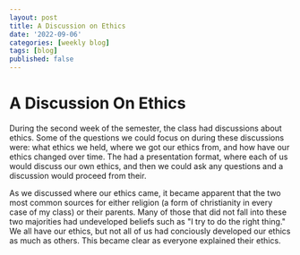 ```yaml
---
layout: post
title: A Discussion on Ethics
date: '2022-09-06'
categories: [weekly blog]
tags: [blog]
published: false
---
```


# A Discussion On Ethics

During the second week of the semester, the class had discussions about ethics. Some of the questions we could focus on during these discussions were: what ethics we held, where we got our ethics from, and how have our ethics changed over time. The had a presentation format, where each of us would discuss our own ethics, and then we could ask any questions and a discussion would proceed from their.

As we discussed where our ethics came, it became apparent that the two most common sources for either religion (a form of christianity in every case of my class) or their parents. Many of those that did not fall into these two majorities had undeveloped beliefs such as "I try to do the right thing." We all have our ethics, but not all of us had conciously developed our ethics as much as others. This became clear as everyone explained their ethics. 
